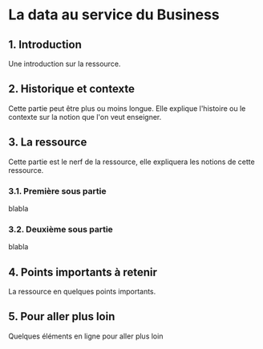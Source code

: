 # La data au service du Business

## 1. Introduction
Une introduction sur la ressource.

## 2. Historique et contexte
Cette partie peut être plus ou moins longue. Elle explique l'histoire ou le contexte sur la notion que l'on veut enseigner.

## 3. La ressource
Cette partie est le nerf de la ressource, elle expliquera les notions de cette ressource.

### 3.1. Première sous partie
blabla

### 3.2. Deuxième sous partie
blabla

## 4. Points importants à retenir
La ressource en quelques points importants.

## 5. Pour aller plus loin
Quelques éléments en ligne pour aller plus loin
